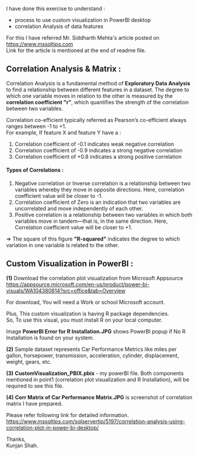 I have done this exercise to understand :<br />
- process to use custom visualization in PowerBI desktop<br />
- correlation Analysis of data features<br />

For this I have referred Mr. Siddharth Mehta's article posted on https://www.mssqltips.com<br />
Link for the article is mentioned at the end of readme file.

## Correlation Analysis & Matrix :<br />
Correlation Analysis is a fundamental method of **Exploratory Data Analysis** to find a relationship between different features in a dataset. The degree to which one variable moves in relation to the other is measured by the **correlation coefficient "r"**, which quantifies the strength of the correlation between two variables.<br />

Correlation co-efficient typically referred as Pearson’s co-efficient always ranges between -1 to +1.<br />
For example, If feature X and feature Y have a :<br />
1. Correlation coefficient of -0.1 indicates weak negative correlation<br />
2. Correlation coefficient of -0.9 indicates a strong negative correlation<br />
3. Correlation coefficient of +0.8 indicates a strong positive correlation<br />

#### Types of Correlations :
1. Negative correlation or Inverse correlation is a relationship between two variables whereby they move in opposite directions. Here, correlation coefficient value will be closer to -1.<br />
2. Correlation coefficient of Zero is an indication that two variables are uncorrelated and move independently of each other.<br />
3. Positive correlation is a relationship between two variables in which both variables move in tandem—that is, in the same direction. Here, Correlation coefficient value will be closer to +1.<br />

=> The square of this figure **"R-squared"** indicates the degree to which variation in one variable is related to the other.

## Custom Visualization in PowerBI :<br />

**(1)** Download the correlation plot visualization from Microsoft Appsource<br />
https://appsource.microsoft.com/en-us/product/power-bi-visuals/WA104380814?src=office&tab=Overview<br />

For download,  You will need a Work or school Microsoft account.<br />

Plus, This custom visualization is having R package dependencies.<br />
So, To use this visual, you must install R on your local computer.<br />

Image **PowerBI Error for R Installation.JPG** shows PowerBI popup if No R Installation is found on your system.<br />

**(2)** Sample dataset represents Car Performance Metrics like miles per gallon, horsepower, transmission, acceleration, cylinder, displacement, weight, gears, etc.<br />

**(3)** **CustomVisualization_PBIX.pbix** - my powerBI file. Both components mentioned in point1 (correlation plot visualization and R Installation), will be required to see this file. 

**(4)** **Corr Matrix of Car Performance Matrix.JPG** is screenshot of correlation matrix I have prepared.

Please refer following link for detailed information.<br />
https://www.mssqltips.com/sqlservertip/5197/correlation-analysis-using-correlation-plot-in-power-bi-desktop/<br />

Thanks,<br />
Kunjan Shah.





